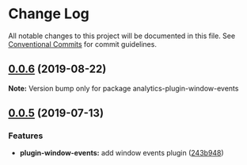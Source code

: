 # Change Log

All notable changes to this project will be documented in this file.
See [Conventional Commits](https://conventionalcommits.org) for commit guidelines.

## [0.0.6](https://github.com/DavidWells/analytics/compare/analytics-plugin-window-events@0.0.5...analytics-plugin-window-events@0.0.6) (2019-08-22)

**Note:** Version bump only for package analytics-plugin-window-events





## [0.0.5](https://github.com/DavidWells/analytics/compare/analytics-plugin-window-events@0.0.5...analytics-plugin-window-events@0.0.5) (2019-07-13)


### Features

* **plugin-window-events:** add window events plugin ([243b948](https://github.com/DavidWells/analytics/commit/243b948))
